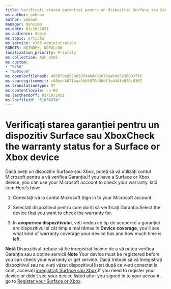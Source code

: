 ```yaml
---
title: Verificați starea garanției pentru un dispozitiv Surface sau Xbox
ms.author: pebaum
author: pebaum
manager: dansimp
ms.date: 03/16/2021
ms.audience: Admin
ms.topic: article
ms.service: o365-administration
ROBOTS: NOINDEX, NOFOLLOW
localization_priority: Priority
ms.collection: Adm_O365
ms.custom:
- "9756"
- "9005679"
ms.openlocfilehash: 495b79a9328028fd4bddb3875aab085938603ff6
ms.sourcegitcommit: c08bed4071baa3bb5879496df3ed44fb828c8367
ms.translationtype: MT
ms.contentlocale: ro-RO
ms.lasthandoff: 03/19/2021
ms.locfileid: "51036974"
---
```

# <a name="check-the-warranty-status-for-a-surface-or-xbox-device"></a><span data-ttu-id="b1cce-102">Verificați starea garanției pentru un dispozitiv Surface sau Xbox</span><span class="sxs-lookup"><span data-stu-id="b1cce-102">Check the warranty status for a Surface or Xbox device</span></span>

<span data-ttu-id="b1cce-103">Dacă aveți un dispozitiv Surface sau Xbox, puteți să vă utilizați contul Microsoft pentru a vă verifica Garanția.</span><span class="sxs-lookup"><span data-stu-id="b1cce-103">If you have a Surface or Xbox device, you can use your Microsoft account to check your warranty.</span></span> <span data-ttu-id="b1cce-104">Iată cum:</span><span class="sxs-lookup"><span data-stu-id="b1cce-104">Here’s how:</span></span>

1. <span data-ttu-id="b1cce-105">Conectați-vă la contul Microsoft.</span><span class="sxs-lookup"><span data-stu-id="b1cce-105">Sign in to your Microsoft account.</span></span> 

1. <span data-ttu-id="b1cce-106">Selectați dispozitivul pentru care doriți să verificați Garanția.</span><span class="sxs-lookup"><span data-stu-id="b1cce-106">Select the device that you want to check the warranty for.</span></span>

1. <span data-ttu-id="b1cce-107">În **acoperirea dispozitivului**, veți vedea ce tip de acoperire a garanției are dispozitivul și cât timp a mai rămas.</span><span class="sxs-lookup"><span data-stu-id="b1cce-107">In **Device coverage**, you'll see what kind of warranty coverage your device has and how much time is left.</span></span>

<span data-ttu-id="b1cce-108">**Notă** Dispozitivul trebuie să fie înregistrat înainte de a vă putea verifica Garanția sau a obține servicii.</span><span class="sxs-lookup"><span data-stu-id="b1cce-108">**Note** Your device must be registered before you can check your warranty or get service.</span></span> <span data-ttu-id="b1cce-109">Dacă trebuie să vă înregistrați dispozitivul sau nu v-ați văzut dispozitivul listat după ce v-ați conectat la cont, accesați [înregistrați Surface sau Xbox](https://support.microsoft.com/surface/register-your-surface-or-xbox-fd7d73f8-b0e6-c9fa-e83b-0b64652e2376).</span><span class="sxs-lookup"><span data-stu-id="b1cce-109">If you need to register your device or didn’t see your device listed after you signed in to your account, go to [Register your Surface or Xbox](https://support.microsoft.com/surface/register-your-surface-or-xbox-fd7d73f8-b0e6-c9fa-e83b-0b64652e2376).</span></span>
